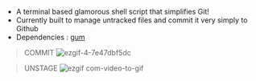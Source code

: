 - A terminal based glamorous shell script that simplifies Git!
- Currently built to manage untracked files and commit it very simply to Github
- Dependencies : [gum](https://github.com/charmbracelet/gum "Github: charmbracelet/gum")

> COMMIT
> ![ezgif-4-7e47dbf5dc](https://user-images.githubusercontent.com/90480489/227266775-740836e5-6e64-4019-a975-36e231ef67ba.gif)

> UNSTAGE
> ![ezgif com-video-to-gif](https://user-images.githubusercontent.com/90480489/230363792-8b4c9a2b-eb5c-4925-a612-e98eaa62d72d.gif)
